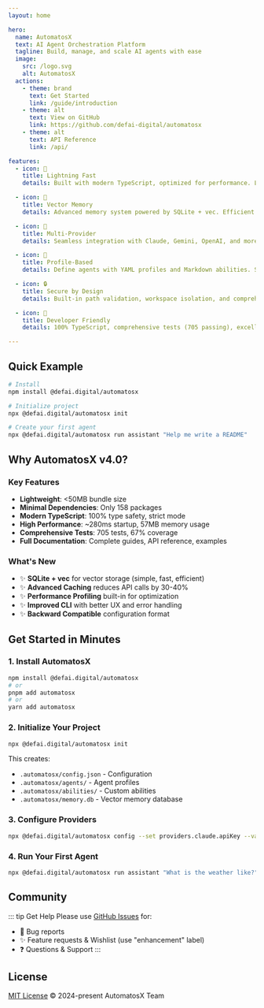 ```yaml
---
layout: home

hero:
  name: AutomatosX
  text: AI Agent Orchestration Platform
  tagline: Build, manage, and scale AI agents with ease
  image:
    src: /logo.svg
    alt: AutomatosX
  actions:
    - theme: brand
      text: Get Started
      link: /guide/introduction
    - theme: alt
      text: View on GitHub
      link: https://github.com/defai-digital/automatosx
    - theme: alt
      text: API Reference
      link: /api/

features:
  - icon: 🚀
    title: Lightning Fast
    details: Built with modern TypeScript, optimized for performance. Lightweight bundle size under 50MB for fast installation.

  - icon: 🧠
    title: Vector Memory
    details: Advanced memory system powered by SQLite + vec. Efficient semantic search with 0.72ms query latency.

  - icon: 🔌
    title: Multi-Provider
    details: Seamless integration with Claude, Gemini, OpenAI, and more. Automatic fallback and load balancing.

  - icon: 📝
    title: Profile-Based
    details: Define agents with YAML profiles and Markdown abilities. Simple, version-controllable, and shareable.

  - icon: 🔒
    title: Secure by Design
    details: Built-in path validation, workspace isolation, and comprehensive security audits. Your data stays safe.

  - icon: 🎯
    title: Developer Friendly
    details: 100% TypeScript, comprehensive tests (705 passing), excellent documentation, and intuitive CLI.

---
```


## Quick Example

```bash
# Install
npm install @defai.digital/automatosx

# Initialize project
npx @defai.digital/automatosx init

# Create your first agent
npx @defai.digital/automatosx run assistant "Help me write a README"
```

## Why AutomatosX v4.0?

### Key Features

- **Lightweight**: <50MB bundle size
- **Minimal Dependencies**: Only 158 packages
- **Modern TypeScript**: 100% type safety, strict mode
- **High Performance**: ~280ms startup, 57MB memory usage
- **Comprehensive Tests**: 705 tests, 67% coverage
- **Full Documentation**: Complete guides, API reference, examples

### What's New

- ✨ **SQLite + vec** for vector storage (simple, fast, efficient)
- ✨ **Advanced Caching** reduces API calls by 30-40%
- ✨ **Performance Profiling** built-in for optimization
- ✨ **Improved CLI** with better UX and error handling
- ✨ **Backward Compatible** configuration format

## Get Started in Minutes

<div class="vp-doc">

### 1. Install AutomatosX

```bash
npm install @defai.digital/automatosx
# or
pnpm add automatosx
# or
yarn add automatosx
```

### 2. Initialize Your Project

```bash
npx @defai.digital/automatosx init
```

This creates:

- `.automatosx/config.json` - Configuration
- `.automatosx/agents/` - Agent profiles
- `.automatosx/abilities/` - Custom abilities
- `.automatosx/memory.db` - Vector memory database

### 3. Configure Providers

```bash
npx @defai.digital/automatosx config --set providers.claude.apiKey --value "your-api-key"
```

### 4. Run Your First Agent

```bash
npx @defai.digital/automatosx run assistant "What is the weather like?"
```

</div>

## Community

::: tip Get Help
Please use [GitHub Issues](https://github.com/defai-digital/automatosx/issues) for:
- 🐛 Bug reports
- ✨ Feature requests & Wishlist (use "enhancement" label)
- ❓ Questions & Support
:::

## License

[MIT License](https://github.com/defai-digital/automatosx/blob/main/LICENSE) © 2024-present AutomatosX Team

